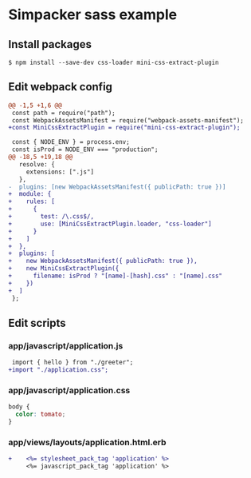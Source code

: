# Simpacker sass example

## Install packages

```
$ npm install --save-dev css-loader mini-css-extract-plugin
```

## Edit webpack config

```diff
@@ -1,5 +1,6 @@
 const path = require("path");
 const WebpackAssetsManifest = require("webpack-assets-manifest");
+const MiniCssExtractPlugin = require("mini-css-extract-plugin");

 const { NODE_ENV } = process.env;
 const isProd = NODE_ENV === "production";
@@ -18,5 +19,18 @@
   resolve: {
     extensions: [".js"]
   },
-  plugins: [new WebpackAssetsManifest({ publicPath: true })]
+  module: {
+    rules: [
+      {
+        test: /\.css$/,
+        use: [MiniCssExtractPlugin.loader, "css-loader"]
+      }
+    ]
+  },
+  plugins: [
+    new WebpackAssetsManifest({ publicPath: true }),
+    new MiniCssExtractPlugin({
+      filename: isProd ? "[name]-[hash].css" : "[name].css"
+    })
+  ]
 };
```

## Edit scripts

### app/javascript/application.js

```diff
 import { hello } from "./greeter";
+import "./application.css";
```

### app/javascript/application.css

```css
body {
  color: tomato;
}
```

### app/views/layouts/application.html.erb

```diff
+    <%= stylesheet_pack_tag 'application' %>
     <%= javascript_pack_tag 'application' %>
```
